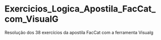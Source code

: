 # Exercicios_Logica_Apostila_FacCat_com_VisualG
Resolução dos 38 exercícios da apostila FacCat com a ferramenta Visualg
